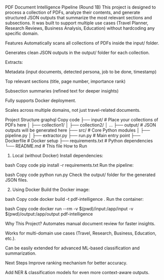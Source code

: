 PDF Document Intelligence Pipeline (Round 1B)
This project is designed to process a collection of PDFs, analyze their contents, and generate structured JSON outputs that summarize the most relevant sections and subsections.
It was built to support multiple use cases (Travel Planner, Research Reviews, Business Analysis, Education) without hardcoding any specific domain.

Features
Automatically scans all collections of PDFs inside the input/ folder.

Generates clean JSON outputs in the output/ folder for each collection.

Extracts:

Metadata (input documents, detected persona, job to be done, timestamp)

Top relevant sections (title, page number, importance rank)

Subsection summaries (refined text for deeper insights)

Fully supports Docker deployment.

Scales across multiple domains, not just travel-related documents.

Project Structure
graphql
Copy code
├── input/                # Place your collections of PDFs here
│   ├── collection1/
│   ├── collection2/
│   ...
├── output/               # JSON outputs will be generated here
├── src/                  # Core Python modules
│   ├── pipeline.py
│   ├── extractor.py
├── run.py                # Main entry point
├── Dockerfile            # Docker setup
├── requirements.txt      # Python dependencies
└── README.md             # This file
How to Run
1. Local (without Docker)
Install dependencies:

bash
Copy code
pip install -r requirements.txt
Run the pipeline:

bash
Copy code
python run.py
Check the output/ folder for the generated JSON files.

2. Using Docker
Build the Docker image:

bash
Copy code
docker build -t pdf-intelligence .
Run the container:

bash
Copy code
docker run --rm -v $(pwd)/input:/app/input -v $(pwd)/output:/app/output pdf-intelligence

Why This Project?
Automates manual document review for faster insights.

Works for multi-domain use cases (Travel, Research, Business, Education, etc.).

Can be easily extended for advanced ML-based classification and summarization.

Next Steps
Improve ranking mechanism for better accuracy.

Add NER & classification models for even more context-aware outputs.
